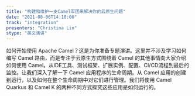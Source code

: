 ```yaml
---
title: "构建和维护一支Camel军团来解决你的云原生问题"
date: "2021-08-06T14:10:00" 
track: "integration"
presenters: "Christina Lin"
stype: "英文演讲"
---
```

如何开始使用 Apache Camel？这是为你准备专题演讲。这里并不涉及学习如何编写 Camel 路由，而是专注于云原生方式围绕着 Camel 的其他事情向大家介绍如何使用 Camel。从IDE工具、测试框架、扩展实例、配置、CI/CD流程到最后的监控。让我们深入了解一下 Camel 应用程序的生命周期。从 Camel 应用的创建到运行，以及如何在整个生命周期中对它们进行管理。我们将使用 Camel Quarkus 和 Camel K 的两种不同方式探究这些应用是如何运行的。